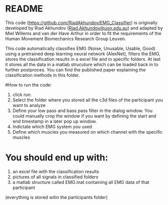 # README #

This code (https://github.com/RiadAkhundov/EMG_Classifier) is originally developed by Riad Akhundov (Riad.Akhundov@uon.edu.au) and adapted by Miel Willems and van der Have Arthur in order to fit the requirements of the Human Movement Biomechanics Research Group Leuven. 

This code automatically classifies EMG (Noise, Unusable, Usable, Good) using a pretrained deep learning neural network (AlexNet), filters the EMG, stores the classification results in a excel file and in specific folders. At last it stores all the data in a 
matlab strucuture which can be loaded back in to further postproces. You can find the published paper explaining the classification methods in this folder. 

#How to run the code: 
1) click run. 
2) Select the folder where you stored all the c3d files of the participant you want to analyze
3) Define your low pass and bass pass filter in the dialog window. You could manually crop the window if you want by defining the start and end timestamp in a later pop up window.
4) Indictate which EMG system you used
5) Define which muscles you measured on which channel with the specific muscles

# You should end up with: 
1) an excel file with the classification results
2) pictures of all signals in classified folders 
3) a matlab structure called EMG.mat containing all EMG data of that participant

(everything is stored witin the participants folder)
